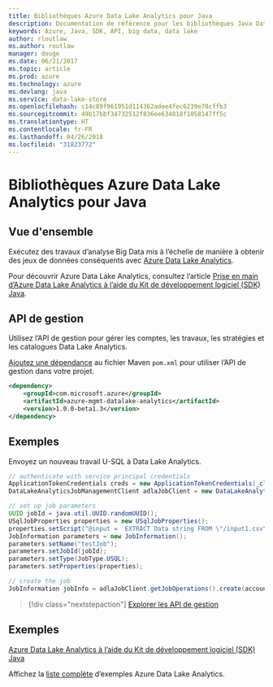 ```yaml
---
title: Bibliothèques Azure Data Lake Analytics pour Java
description: Documentation de référence pour les bibliothèques Java Data Lake Analytics
keywords: Azure, Java, SDK, API, big data, data lake
author: rloutlaw
ms.author: routlaw
manager: douge
ms.date: 06/21/2017
ms.topic: article
ms.prod: azure
ms.technology: azure
ms.devlang: java
ms.service: data-lake-store
ms.openlocfilehash: c14c89f961951d114362adee4fec6239e78cffb3
ms.sourcegitcommit: 49b17bbf34732512f836ee634818f1058147ff5c
ms.translationtype: HT
ms.contentlocale: fr-FR
ms.lasthandoff: 04/26/2018
ms.locfileid: "31823772"
---
```

# <a name="azure-data-lake-analytics-libraries-for-java"></a>Bibliothèques Azure Data Lake Analytics pour Java

## <a name="overview"></a>Vue d'ensemble

Exécutez des travaux d’analyse Big Data mis à l’échelle de manière à obtenir des jeux de données conséquents avec [Azure Data Lake Analytics](/azure/data-lake-analytics/data-lake-analytics-overview).

Pour découvrir Azure Data Lake Analytics, consultez l’article [Prise en main d’Azure Data Lake Analytics à l’aide du Kit de développement logiciel (SDK) Java](/azure/data-lake-analytics/data-lake-analytics-get-started-java-sdk).

## <a name="management-api"></a>API de gestion

Utilisez l’API de gestion pour gérer les comptes, les travaux, les stratégies et les catalogues Data Lake Analytics.

[Ajoutez une dépendance](https://maven.apache.org/guides/getting-started/index.html#How_do_I_use_external_dependencies) au fichier Maven `pom.xml` pour utiliser l’API de gestion dans votre projet.


```XML
<dependency>
    <groupId>com.microsoft.azure</groupId>
    <artifactId>azure-mgmt-datalake-analytics</artifactId>
    <version>1.0.0-beta1.3</version>
</dependency>
```

## <a name="example"></a>Exemples

Envoyez un nouveau travail U-SQL à Data Lake Analytics.

```java
// authenticate with service principal credentials
ApplicationTokenCredentials creds = new ApplicationTokenCredentials(_clientId, _tenantId, _clientSecret, null);
DataLakeAnalyticsJobManagementClient adlaJobClient = new DataLakeAnalyticsJobManagementClientImpl(creds);

// set up job parameters
UUID jobId = java.util.UUID.randomUUID();
USqlJobProperties properties = new USqlJobProperties();
properties.setScript("@input =  EXTRACT Data string FROM \"/input1.csv\" USING Extractors.Csv(); OUTPUT @input TO @\"/output1.csv\" USING Outputters.Csv();");
JobInformation parameters = new JobInformation();
parameters.setName("testJob");
parameters.setJobId(jobId);
parameters.setType(JobType.USQL);
parameters.setProperties(properties);

// create the job
JobInformation jobInfo = adlaJobClient.getJobOperations().create(accountName, jobId, parameters).getBody();

```

> [!div class="nextstepaction"]
> [Explorer les API de gestion](/java/api/overview/azure/datalakeanalytics/management)

## <a name="samples"></a>Exemples

[Azure Data Lake Analytics à l’aide du Kit de développement logiciel (SDK) Java][1] 

[1]: https://docs.microsoft.com/azure/data-lake-analytics/data-lake-analytics-get-started-java-sdk

Affichez la [liste complète](https://azure.microsoft.com/resources/samples/?platform=java&term=analytics) d’exemples Azure Data Lake Analytics.
